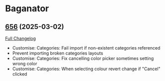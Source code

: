 # Baganator

## [656](https://github.com/Baganator/Baganator/tree/656) (2025-03-02)
[Full Changelog](https://github.com/Baganator/Baganator/compare/655...656) 

- Customise: Categories: Fail import if non-existent categories referenced  
- Prevent importing broken categories layouts  
- Customise: Categories: Fix cancelling color picker sometimes setting wrong color  
- Customise: Categories: When selecting colour revert change if "Cancel" clicked  
